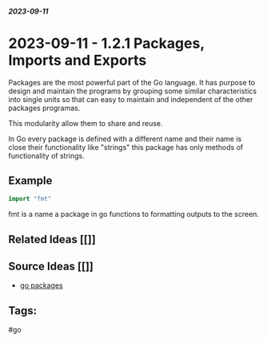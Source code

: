 
##### 2023-09-11

# 2023-09-11 - 1.2.1 Packages, Imports and Exports

Packages are the most powerful part of the Go language. It has purpose to design and maintain the programs by grouping some similar characteristics into single units so that can easy to maintain and independent of the other packages programas. 

This modularity allow them to share and reuse.

In Go every package is defined with a different name and their name is close their functionality like "strings" this package has only methods of functionality of strings.

## Example

```go
import "fmt"
```

fmt is a name a package in go functions to formatting outputs to the screen.
## Related Ideas [[]]


## Source Ideas [[]]

* [go packages](http://www.golang-book.com/books/intro/11)
## Tags:
#go


